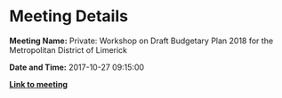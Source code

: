 # Meeting Details

**Meeting Name:** Private: Workshop on Draft Budgetary Plan 2018 for the Metropolitan District of Limerick

**Date and Time:** 2017-10-27 09:15:00

**<a href="https://www.limerick.ie/council/whats-on/private-workshop-draft-budgetary-plan-2018-metropolitan-district-limerick" target="_blank">Link to meeting</a>**
